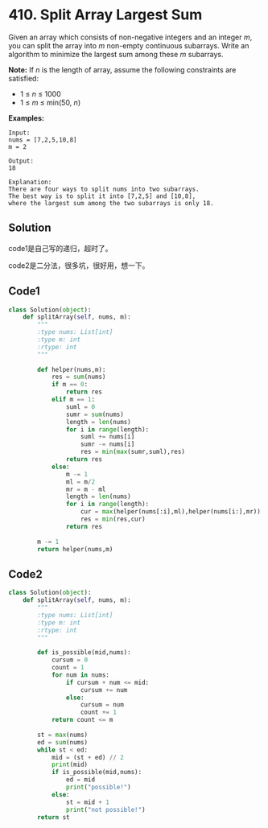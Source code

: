 # 410. Split Array Largest Sum

Given an array which consists of non-negative integers and an integer *m*, you can split the array into *m* non-empty continuous subarrays. Write an algorithm to minimize the largest sum among these *m* subarrays.

**Note:**
If *n* is the length of array, assume the following constraints are satisfied:

- 1 ≤ *n* ≤ 1000
- 1 ≤ *m* ≤ min(50, *n*)



**Examples:**

```
Input:
nums = [7,2,5,10,8]
m = 2

Output:
18

Explanation:
There are four ways to split nums into two subarrays.
The best way is to split it into [7,2,5] and [10,8],
where the largest sum among the two subarrays is only 18.
```



## Solution

code1是自己写的递归，超时了。

code2是二分法，很多坑，很好用，想一下。



## Code1

```python
class Solution(object):
    def splitArray(self, nums, m):
        """
        :type nums: List[int]
        :type m: int
        :rtype: int
        """
        
        def helper(nums,m):
            res = sum(nums)
            if m == 0:
                return res
            elif m == 1:
                suml = 0
                sumr = sum(nums)
                length = len(nums)
                for i in range(length):
                    suml += nums[i]
                    sumr -= nums[i]
                    res = min(max(sumr,suml),res)
                return res
            else:
                m -= 1
                ml = m/2
                mr = m - ml
                length = len(nums)
                for i in range(length):
                    cur = max(helper(nums[:i],ml),helper(nums[i:],mr))
                    res = min(res,cur)
                return res
        
        m -= 1
        return helper(nums,m)
```





## Code2

```python
class Solution(object):
    def splitArray(self, nums, m):
        """
        :type nums: List[int]
        :type m: int
        :rtype: int
        """
        
        def is_possible(mid,nums):
            cursum = 0
            count = 1
            for num in nums:
                if cursum + num <= mid:
                    cursum += num
                else:
                    cursum = num
                    count += 1
            return count <= m
        
        st = max(nums)
        ed = sum(nums)
        while st < ed:
            mid = (st + ed) // 2
            print(mid)
            if is_possible(mid,nums):
                ed = mid
                print("possible!")
            else:
                st = mid + 1
                print("not possible!")
        return st
```

